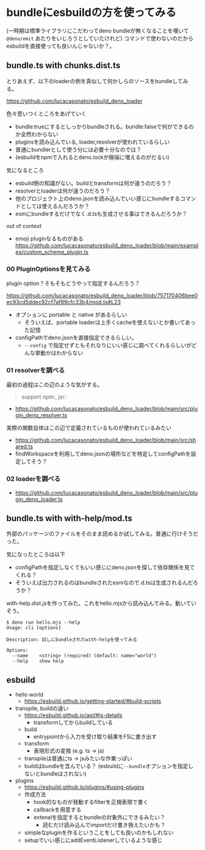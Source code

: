 # bundleにesbuildの方を使ってみる

(一時期は標準ライブラリにこだわってdeno bundleが無くなることを嘆いて `@deno/emit` あたりをいじろうとしていたけれど)
コマンドで使わないのだからesbuildを直接使っても良いんじゃないか？。

## bundle.ts with chunks.dist.ts

とりあえず、以下のloaderの例を真似して何かしらのソースをbundleしてみる。

https://github.com/lucacasonato/esbuild_deno_loader

色々思いつくところをあげていく

- bundle:trueにするとしっかりbundleされる。bundle:falseで何ができるのか全然わからない
- pluginsを読み込んでいる, loader,resolverが使われているらしい
- 普通にbundlerとして使う分には必要十分なのでは？
- (esbuildをnpmで入れるとdeno.lockが極端に増えるのがだるい)

気になるところ

- esbuild側の知識がない。buildとtransformは何が違うのだろう？
- resolverとloaderは何が違うのだろう？
- 他のプロジェクト上のdeno.jsonを読み込んでいい感じにbundleするコマンドとしては使えるんだろうか？
- esmにbundleするだけでなく.d.tsも生成させる事はできるんだろうか？

out of context

- emoji pluginなるものがある https://github.com/lucacasonato/esbuild_deno_loader/blob/main/examples/custom_scheme_plugin.ts

### 00 PluginOptionsを見てみる

plugin option？そもそもどうやって指定するんだろう？

https://github.com/lucacasonato/esbuild_deno_loader/blob/757170406bee0ec93cd5ddec92cf7af89cfc33b4/mod.ts#L23

- オプションに portable と native があるらしい
    - そういえば、portable loaderは上手くcacheを使えないとか書いてあった記憶
- configPathでdeno.jsonを直接指定できるらしい。
    - `--config` で指定せずともそれなりにいい感じに調べてくれるらしいがどんな挙動かはわからない

### 01 resolverを調べる

最初の過程はこの辺のような気がする。

> support npm:, jsr:

- https://github.com/lucacasonato/esbuild_deno_loader/blob/main/src/plugin_deno_resolver.ts

実際の関数自体はこの辺で定義されているものが使われているみたい

- https://github.com/lucacasonato/esbuild_deno_loader/blob/main/src/shared.ts
- findWorkspaceを利用してdeno.jsonの場所などを特定してconfigPathを設定してそう？

### 02 loaderを調べる

- https://github.com/lucacasonato/esbuild_deno_loader/blob/main/src/plugin_deno_loader.ts

## bundle.ts with with-help/mod.ts

外部のパッケージのファイルをそのまま読めるか試してみる。普通に行けそうだった。

気になったところは以下

- configPathを指定しなくてもいい感じにdeno.jsonを探して依存関係を見てくれる？
- そういえば出力されるのはbundleされたesmなので.d.tsは生成されるんだろうか？

with-help.dist.jsを作ってみた。これをhello.mjsから読み込んでみる。動いていそう。

```console
$ deno run hello.mjs --help
Usage: cli [options]

Description: 試しにbundleされたwith-helpを使ってみる

Options:
  --name    <string> (required) (default: name="world")
  --help    show help
```

## esbuild

- hello world
    - https://esbuild.github.io/getting-started/#build-scripts
- transpile, buildの違い
    - https://esbuild.github.io/api/#js-details
        - transformしてからbuildしている
    - build
        - entrypointから入力を受け取り結果をFSに書き出す
    - transform
        - 表現形式の変換 (e.g. ts -> js)
    - transpileは普通にts -> jsみたいな作業っぽい
    - buildはbundleを含んでいる？ (esbuildに`--bundle`オプションを指定しないとbundleはされない)
- plugins
    - https://esbuild.github.io/plugins/#using-plugins
    - 作成方法
        - hook的なものが発動するfilterを正規表現で書く
        - callbackを用意する
        - extenalを指定するとbundleの対象外にできるみたい？
            - 読むだけ読み込んでimportだけ書き換えたいかも？
    - simpleなpluginを作るということをしても良いのかもしれない
    - setupでいい感じにaddEventListenerしているような感じ

